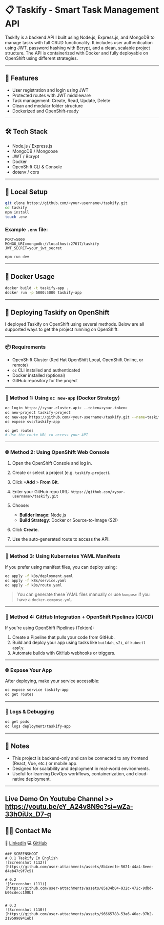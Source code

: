 
# 📋 Taskify - Smart Task Management API

Taskify is a backend API I built using Node.js, Express.js, and MongoDB to manage tasks with full CRUD functionality. It includes user authentication using JWT, 
password hashing with Bcrypt, and a clean, scalable project structure. The API is containerized with Docker and fully deployable on OpenShift using different strategies.

---

## 🚀 Features

- User registration and login using JWT
- Protected routes with JWT middleware
- Task management: Create, Read, Update, Delete
- Clean and modular folder structure
- Dockerized and OpenShift-ready

---

## 🛠️ Tech Stack

- Node.js / Express.js
- MongoDB / Mongoose
- JWT / Bcrypt
- Docker
- OpenShift CLI & Console
- dotenv / cors

---

## 🧾 Local Setup

```bash
git clone https://github.com/<your-username>/taskify.git
cd taskify
npm install
touch .env
````

### Example `.env` file:

```
PORT=5000
MONGO_URI=mongodb://localhost:27017/taskify
JWT_SECRET=your_jwt_secret
```

```bash
npm run dev
```

---

## 🐳 Docker Usage

```bash
docker build -t taskify-app .
docker run -p 5000:5000 taskify-app
```

---

## 🚀 Deploying Taskify on OpenShift

I deployed Taskify on OpenShift using several methods. Below are all supported ways to get the project running on OpenShift.

---

### 📦 Requirements

* OpenShift Cluster (Red Hat OpenShift Local, OpenShift Online, or remote)
* `oc` CLI installed and authenticated
* Docker installed (optional)
* GitHub repository for the project

---

### 🔧 Method 1: Using `oc new-app` (Docker Strategy)

```bash
oc login https://<your-cluster-api> --token=<your-token>
oc new-project taskify-project
oc new-app https://github.com/<your-username>/taskify.git --name=taskify-app
oc expose svc/taskify-app
```

```bash
oc get routes
# Use the route URL to access your API
```

---

### 🌐 Method 2: Using OpenShift Web Console

1. Open the OpenShift Console and log in.
2. Create or select a project (e.g. `taskify-project`).
3. Click **+Add** > **From Git**.
4. Enter your GitHub repo URL: `https://github.com/<your-username>/taskify.git`
5. Choose:

   * **Builder Image**: Node.js
   * **Build Strategy**: Docker or Source-to-Image (S2I)
6. Click **Create**.
7. Use the auto-generated route to access the API.

---

### 📄 Method 3: Using Kubernetes YAML Manifests

If you prefer using manifest files, you can deploy using:

```bash
oc apply -f k8s/deployment.yaml
oc apply -f k8s/service.yaml
oc apply -f k8s/route.yaml
```

> You can generate these YAML files manually or use `kompose` if you have a `docker-compose.yml`.

---

### 🔁 Method 4: GitHub Integration + OpenShift Pipelines (CI/CD)

If you're using OpenShift Pipelines (Tekton):

1. Create a Pipeline that pulls your code from GitHub.
2. Build and deploy your app using tasks like `buildah`, `s2i`, or `kubectl apply`.
3. Automate builds with GitHub webhooks or triggers.

---

### 🌐 Expose Your App

After deploying, make your service accessible:

```bash
oc expose service taskify-app
oc get routes
```

---

### 🧪 Logs & Debugging

```bash
oc get pods
oc logs deployment/taskify-app
```

---

## 📌 Notes

* This project is backend-only and can be connected to any frontend (React, Vue, etc.) or mobile app.
* Designed for scalability and deployment in real-world environments.
* Useful for learning DevOps workflows, containerization, and cloud-native deployment.

---
## Live Demo On Youtube Channel >> https://youtu.be/eY_A24v8N9c?si=wZa-33hOiUx_D7-q 
## 🙋‍♂️ Contact Me

🔗 [LinkedIn](https://www.linkedin.com/in/aliwazeer)
💻 [GitHub](https://github.com/Uliwazeer)

```
### SCREENSHOOT
# 0.1 Taskify In English
![Screenshot (112)]
(https://github.com/user-attachments/assets/8b4cecfe-5621-44a4-8eee-d4eb47c9f7c5)

# 0.2 
![Screenshot (111)]
(https://github.com/user-attachments/assets/85e34b04-932c-472c-9dbd-b06cdecc100b)


# 0.3
![Screenshot (110)]
(https://github.com/user-attachments/assets/96665788-53a6-46ac-97b2-2195990941eb)





